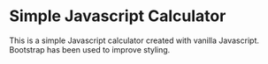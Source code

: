 # Simple Javascript Calculator

This is a simple Javascript calculator created with vanilla Javascript.
Bootstrap has been used to improve styling.
